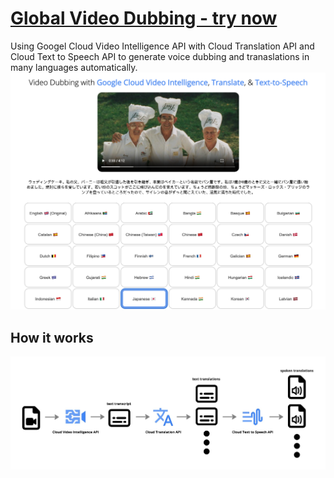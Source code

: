 # [Global Video Dubbing - try now](https://zackakil.github.io/global-video-dubbing/)
Using Googel Cloud Video Intelligence API with Cloud Translation API and Cloud Text to Speech API to generate voice dubbing and tranaslations in many languages automatically.
![](screenshot.png)
## How it works
![](arcitecture.jpg)
